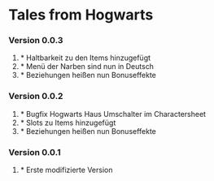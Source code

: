 # Tales from Hogwarts

<h3>Version 0.0.3</h3>
<ol>
    <li>* Haltbarkeit zu den Items hinzugefügt</li>
    <li>* Menü der Narben sind nun in Deutsch</li>
    <li>* Beziehungen heißen nun Bonuseffekte</li>
</ol>

<h3>Version 0.0.2</h3>
<ol>
    <li>* Bugfix Hogwarts Haus Umschalter im Charactersheet</li>
    <li>* Slots zu Items hinzugefügt</li>
    <li>* Beziehungen heißen nun Bonuseffekte</li>
</ol>

<h3>Version 0.0.1</h3>
<ol>
    <li>* Erste modifizierte Version</li>
</ol>